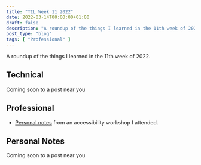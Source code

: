 ```yaml
---
title: "TIL Week 11 2022"
date: 2022-03-14T00:00:00+01:00
draft: false
description: "A roundup of the things I learned in the 11th week of 2022."
post_type: "blog"
tags: [ "Professional" ]
---
```


A roundup of the things I learned in the 11th week of 2022.

## Technical

Coming soon to a post near you

## Professional

* [Personal notes](/2022-03-14-02-accessibility-workshop) from an accessibility workshop I attended.

## Personal Notes

Coming soon to a post near you